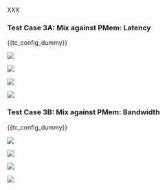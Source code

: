 XXX

<h3 id="mix-lat">Test Case 3A: Mix against PMem: Latency</h3>

{{tc\_config\_dummy}}

![](./Figure_017_mix_pmem_vs_rpma_read_apm_pmem_lat_avg.png)

![](./Figure_018_mix_pmem_vs_rpma_read_apm_pmem_lat_pctls.png)

![](./Figure_019_mix_pmem_vs_rpma_read_apm_pmem_lat_avg.png)

![](./Figure_020_mix_pmem_vs_rpma_read_apm_pmem_lat_pctls.png)

<h3 id="mix-bw">Test Case 3B: Mix against PMem: Bandwidth</h3>

{{tc\_config\_dummy}}

![](./Figure_021_mix_pmem_vs_rpma_read_apm_pmem_bw-bs.png)

![](./Figure_022_mix_pmem_vs_rpma_read_apm_pmem_bw-th.png)

![](./Figure_023_mix_pmem_vs_rpma_read_apm_pmem_bw-bs.png)

![](./Figure_024_mix_pmem_vs_rpma_read_apm_pmem_bw-th.png)
